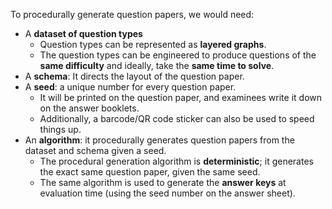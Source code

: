 To procedurally generate question papers, we would need:

- A **dataset of question types**
    - Question types can be represented as **layered graphs**.
    - The question types can be engineered to produce questions of the **same difficulty** and ideally, take the **same time to solve**.
- A **schema**: It directs the layout of the question paper.
- A **seed**: a unique number for every question paper.
    - It will be printed on the question paper, and examinees write it down on the answer booklets. 
    - Additionally, a barcode/QR code sticker can also be used to speed things up.
- An **algorithm**: it procedurally generates question papers from the dataset and schema given a seed.
    - The procedural generation algorithm is **deterministic**; it generates the exact same question paper, given the same seed.
    - The same algorithm is used to generate the **answer keys** at evaluation time (using the seed number on the answer sheet).